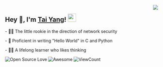 <img align="right" src="https://github-readme-stats.vercel.app/api?username=chen-taiyang&show_icons=true&hide_border=true&icon_color=586069&title_color=a0a9af">
<h2>  Hey 👋, I'm <a href="http://taiyang.space" target="_blank">Tai Yang</a>! <img src="https://user-images.githubusercontent.com/5679180/79618120-0daffb80-80be-11ea-819e-d2b0fa904d07.gif" width="27px"></h2>
<p>- 👨‍💻 The little rookie in the direction of network security </p>
<p>- 💪 Proficient in writing "Hello World" in C and Python </p>
<p>- 👨‍🎓 A lifelong learner who likes thinking </p>

![Open Source Love](https://badges.frapsoft.com/os/v2/open-source.svg?v=103)
![Awesome](https://cdn.rawgit.com/sindresorhus/awesome/d7305f38d29fed78fa85652e3a63e154dd8e8829/media/badge.svg)
![ViewCount](https://views.whatilearened.today/views/github/Tomotoes/Tomotoes.svg?cache=remove)
